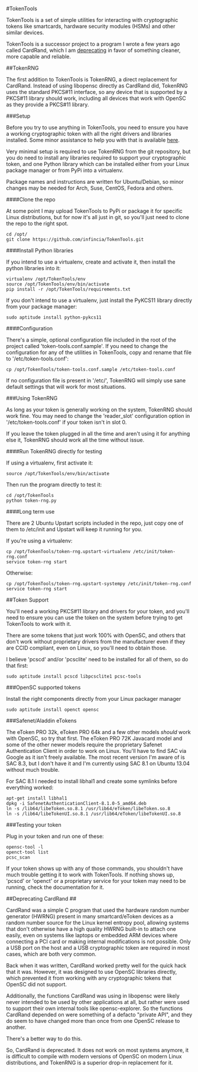 #TokenTools

TokenTools is a set of simple utilities for interacting with cryptographic tokens like smartcards, hardware security modules (HSMs) and other similar devices.

TokenTools is a successor project to a program I wrote a few years ago called CardRand, which I am [deprecating](#deprecating) in favor of something cleaner, more capable and reliable.

##TokenRNG

The first addition to TokenTools is TokenRNG,  a direct replacement for CardRand. Instead of using libopensc directly as CardRand did, TokenRNG uses the standard PKCS#11 interface, so any device that is supported by a PKCS#11 library should work, including all devices that work with OpenSC as they provide a PKCS#11 library.

###Setup

Before you try to use anything in TokenTools, you need to ensure you have a working cryptographic token with all the right drivers and libraries installed. Some minor assistance to help you with that is available [here](#tokens).

Very minimal setup is required to use TokenRNG from the git repository, but you do need to install any libraries required to support your cryptographic token, and one Python library which can be installed either from your Linux package manager or from PyPi into a virtualenv.

Package names and instructions are written for Ubuntu/Debian, so minor changes may be needed for Arch, Suse, CentOS, Fedora and others.

####Clone the repo

At some point I may upload TokenTools to PyPi or package it for specific Linux distributions, but for now it's all just in git, so you'll just need to clone the repo to the right spot.

    cd /opt/
    git clone https://github.com/infincia/TokenTools.git

####Install Python libraries

If you intend to use a virtualenv, create and activate it, then install the python libraries into it:

    virtualenv /opt/TokenTools/env
    source /opt/TokenTools/env/bin/activate
    pip install -r /opt/TokenTools/requirements.txt

If you don't intend to use a virtualenv, just install the PyKCS11 library directly from your package manager:

    sudo aptitude install python-pykcs11
    
####Configuration

There's a simple, optional configuration file included in the root of the project called 'token-tools.conf.sample'. If you need to change the configuration for any of the utilities in TokenTools, copy and rename that file to '/etc/token-tools.conf':

    cp /opt/TokenTools/token-tools.conf.sample /etc/token-tools.conf

If no configuration file is present in '/etc/', TokenRNG will simply use sane default settings that will work for most situations.
 
###Using TokenRNG

As long as your token is generally working on the system, TokenRNG should work fine. You may need to change the 'reader_slot' configuration option in '/etc/token-tools.conf' if your token isn't in slot 0.

If you leave the token plugged in all the time and aren't using it for anything else it, TokenRNG should work all the time without issue.

####Run TokenRNG directly for testing
    
If using a virtualenv, first activate it:

    source /opt/TokenTools/env/bin/activate

Then run the program directly to test it:

    cd /opt/TokenTools
    python token-rng.py


####Long term use

There are 2 Ubuntu Upstart scripts included in the repo, just copy one of them to /etc/init and Upstart will keep it running for you.

If you're using a virtualenv:

    cp /opt/TokenTools/token-rng.upstart-virtualenv /etc/init/token-rng.conf
    service token-rng start
    
Otherwise:

    cp /opt/TokenTools/token-rng.upstart-systempy /etc/init/token-rng.conf
    service token-rng start


##<a id="tokens"></a>Token Support

You'll  need a working PKCS#11 library and drivers for your token, and you'll need to ensure you can use the token on the system before trying to get TokenTools to work with it.

There are some tokens that just work 100% with OpenSC, and others that don't work without proprietary drivers from the manufacturer even if they are CCID compliant, even on Linux, so you'll need to obtain those. 

I believe 'pcscd' and/or 'pcsclite' need to be installed for all of them, so do that first:

    sudo aptitude install pcscd libpcsclite1 pcsc-tools

###OpenSC supported tokens

Install the right components directly from your Linux packager manager

    sudo aptitude install openct opensc  
    
###Safenet/Aladdin eTokens

The eToken PRO 32k, eToken PRO 64k and a few other models *should* work with OpenSC, so try that first. The eToken PRO 72K Javacard model and some of the other newer models require the proprietary Safenet Authentication Client in order to work on Linux. You'll have to find SAC via Google as it isn't freely available. The most recent version I'm aware of is SAC 8.3, but I don't have it and I'm currently using SAC 8.1 on Ubuntu 13.04 without much trouble.

For SAC 8.1 I needed to install libhal1 and create some symlinks before everything worked:

    apt-get install libhal1
    dpkg -i SafenetAuthenticationClient-8.1.0-5_amd64.deb
    ln -s /lib64/libeToken.so.8.1 /usr/lib64/eToken/libeToken.so.8
    ln -s /lib64/libeTokenUI.so.8.1 /usr/lib64/eToken/libeTokenUI.so.8
    
###Testing your token

Plug in your token and run one of these:

    opensc-tool -l
    openct-tool list
    pcsc_scan
     
If your token shows up with any of those commands, you shouldn't have much trouble getting it to work with TokenTools. If nothing shows up, 'pcscd' or 'openct' or a proprietary service for your token may need to be running, check the documentation for it.

##<a id="deprecating"></a>Deprecating CardRand ##

CardRand was a simple C program that used the hardware random number generator (HWRNG) present in many smartcard/eToken devices as a random number source for the Linux kernel entropy pool, allowing systems that don't otherwise have a high quality HWRNG built-in to attach one easily, even on systems like laptops or embedded ARM devices where connecting a PCI card or making internal modifications is not possible. Only a USB port on the host and a USB cryptographic token are required in most cases, which are both very common.

Back when it was written, CardRand worked pretty well for the quick hack that it was. However, it was designed to use OpenSC libraries directly, which prevented it from working with any cryptographic tokens that OpenSC did not support.

Additionally, the functions CardRand was using in libopensc were likely never intended to be used by other applications at all, but rather were used to support their own internal tools like opensc-explorer. So the functions CardRand depended on were something of a defacto "private API", and they do seem to have changed more than once from one OpenSC release to another.

There's a better way to do this.

So, CardRand is deprecated. It does not work on most systems anymore, it is difficult to compile with modern versions of OpenSC on modern Linux distributions, and TokenRNG is a superior drop-in replacement for it.


